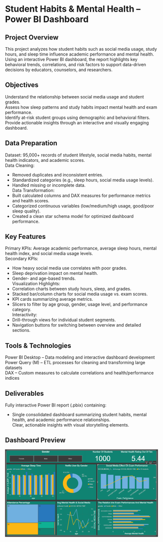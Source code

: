 
# Student Habits & Mental Health – Power BI Dashboard

## Project Overview
This project analyzes how student habits such as social media usage, study hours, and sleep time influence academic performance and mental health. Using an interactive Power BI dashboard, the report highlights key behavioral trends, correlations, and risk factors to support data-driven decisions by educators, counselors, and researchers.

## Objectives
Understand the relationship between social media usage and student grades.  
Assess how sleep patterns and study habits impact mental health and exam performance.  
Identify at-risk student groups using demographic and behavioral filters.  
Provide actionable insights through an interactive and visually engaging dashboard.  

## Data Preparation
Dataset: 95,000+ records of student lifestyle, social media habits, mental health indicators, and academic scores.  
Data Cleaning:  
- Removed duplicates and inconsistent entries.  
- Standardized categories (e.g., sleep hours, social media usage levels).  
- Handled missing or incomplete data.  
Data Transformation:  
- Built calculated columns and DAX measures for performance metrics and health scores.  
- Categorized continuous variables (low/medium/high usage, good/poor sleep quality).  
- Created a clean star schema model for optimized dashboard performance.  

## Key Features
Primary KPIs: Average academic performance, average sleep hours, mental health index, and social media usage levels.  
Secondary KPIs:  
- How heavy social media use correlates with poor grades.  
- Sleep deprivation impact on mental health.  
- Gender- and age-based trends.  
Visualization Highlights:  
- Correlation charts between study hours, sleep, and grades.  
- Stacked bar/column charts for social media usage vs. exam scores.  
- KPI cards summarizing average metrics.  
- Slicers to filter by age group, gender, usage level, and performance category.  
Interactivity:  
- Drill-through views for individual student segments.  
- Navigation buttons for switching between overview and detailed sections.  

## Tools & Technologies
Power BI Desktop – Data modeling and interactive dashboard development  
Power Query (M) – ETL processes for cleaning and transforming large datasets  
DAX – Custom measures to calculate correlations and health/performance indices  

## Deliverables
Fully interactive Power BI report (.pbix) containing:  
- Single consolidated dashboard summarizing student habits, mental health, and academic performance relationships.  
Clear, actionable insights with visual storytelling elements.

## Dashboard Preview


![Student Habits Dashboard](studentshabit.PNG)
